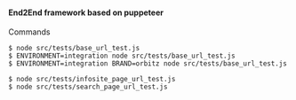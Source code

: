 #### End2End framework based on puppeteer

Commands

    $ node src/tests/base_url_test.js
    $ ENVIRONMENT=integration node src/tests/base_url_test.js
    $ ENVIRONMENT=integration BRAND=orbitz node src/tests/base_url_test.js

    $ node src/tests/infosite_page_url_test.js
    $ node src/tests/search_page_url_test.js